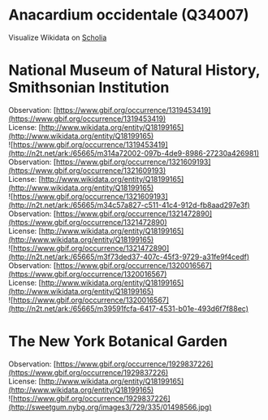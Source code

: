 
Anacardium occidentale (Q34007)
===============================
  
Visualize Wikidata on [Scholia](https://scholia.toolforge.org/taxon/Q34007)
# National Museum of Natural History, Smithsonian Institution
  
Observation: [https://www.gbif.org/occurrence/1319453419](https://www.gbif.org/occurrence/1319453419)  
License: [http://www.wikidata.org/entity/Q18199165](http://www.wikidata.org/entity/Q18199165)  
![https://www.gbif.org/occurrence/1319453419](http://n2t.net/ark:/65665/m314a72002-097b-4de9-8986-27230a426981)  
Observation: [https://www.gbif.org/occurrence/1321609193](https://www.gbif.org/occurrence/1321609193)  
License: [http://www.wikidata.org/entity/Q18199165](http://www.wikidata.org/entity/Q18199165)  
![https://www.gbif.org/occurrence/1321609193](http://n2t.net/ark:/65665/m34c57a827-c511-41c4-912d-fb8aad297e3f)  
Observation: [https://www.gbif.org/occurrence/1321472890](https://www.gbif.org/occurrence/1321472890)  
License: [http://www.wikidata.org/entity/Q18199165](http://www.wikidata.org/entity/Q18199165)  
![https://www.gbif.org/occurrence/1321472890](http://n2t.net/ark:/65665/m3f73ded37-407c-45f3-9729-a31fe9f4cedf)  
Observation: [https://www.gbif.org/occurrence/1320016567](https://www.gbif.org/occurrence/1320016567)  
License: [http://www.wikidata.org/entity/Q18199165](http://www.wikidata.org/entity/Q18199165)  
![https://www.gbif.org/occurrence/1320016567](http://n2t.net/ark:/65665/m39591fcfa-6417-4531-b01e-493d6f7f88ec)
# The New York Botanical Garden
  
Observation: [https://www.gbif.org/occurrence/1929837226](https://www.gbif.org/occurrence/1929837226)  
License: [http://www.wikidata.org/entity/Q18199165](http://www.wikidata.org/entity/Q18199165)  
![https://www.gbif.org/occurrence/1929837226](http://sweetgum.nybg.org/images3/729/335/01498566.jpg)